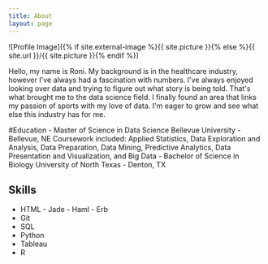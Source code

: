 ```yaml
---
title: About
layout: page
---
```

![Profile Image]({% if site.external-image %}{{ site.picture }}{% else %}{{ site.url }}/{{ site.picture }}{% endif %})

<p>Hello, my name is Roni. My background is in the healthcare industry, however I've always had a fascination with numbers. I've always enjoyed looking over data and trying to figure out what story is being told. That's what brought me to the data science field. I finally found an area that links my passion of sports with my love of data. I'm eager to grow and see what else this industry has for me. </p>

<p>
#Education
- Master of Science in Data Science
  Bellevue University - Bellevue, NE
  Coursework included: Applied Statistics, Data Exploration and Analysis, Data Preparation, Data Mining, Predictive Analytics, Data Presentation and Visualization, and   Big Data
- Bachelor of Science in Biology
  University of North Texas - Denton, TX</p>

<h2>Skills</h2>

<ul class="skill-list">
	<li>HTML - Jade - Haml - Erb</li>
	<li>Git</li>
	<li>SQL</li>
	<li>Python</li>
	<li>Tableau</li>
	<li>R</li>
</ul>


